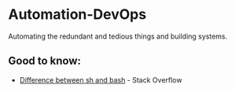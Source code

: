 # Automation-DevOps
Automating the redundant and tedious things and building systems.

## Good to know:
- [Difference between sh and bash](https://stackoverflow.com/questions/5725296/difference-between-sh-and-bash) - Stack Overflow
